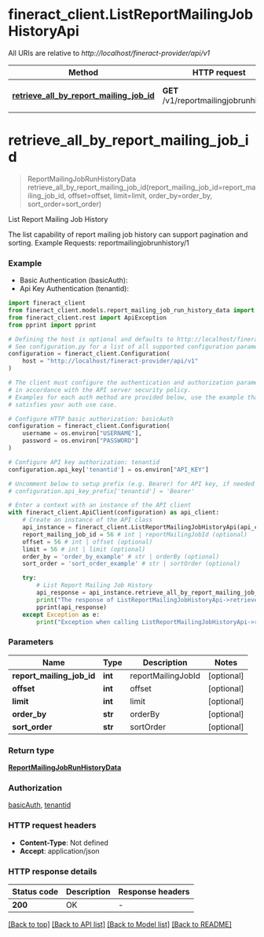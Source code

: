 # fineract_client.ListReportMailingJobHistoryApi

All URIs are relative to *http://localhost/fineract-provider/api/v1*

Method | HTTP request | Description
------------- | ------------- | -------------
[**retrieve_all_by_report_mailing_job_id**](ListReportMailingJobHistoryApi.md#retrieve_all_by_report_mailing_job_id) | **GET** /v1/reportmailingjobrunhistory | List Report Mailing Job History


# **retrieve_all_by_report_mailing_job_id**
> ReportMailingJobRunHistoryData retrieve_all_by_report_mailing_job_id(report_mailing_job_id=report_mailing_job_id, offset=offset, limit=limit, order_by=order_by, sort_order=sort_order)

List Report Mailing Job History

The list capability of report mailing job history can support pagination and sorting.  Example Requests:  reportmailingjobrunhistory/1

### Example

* Basic Authentication (basicAuth):
* Api Key Authentication (tenantid):

```python
import fineract_client
from fineract_client.models.report_mailing_job_run_history_data import ReportMailingJobRunHistoryData
from fineract_client.rest import ApiException
from pprint import pprint

# Defining the host is optional and defaults to http://localhost/fineract-provider/api/v1
# See configuration.py for a list of all supported configuration parameters.
configuration = fineract_client.Configuration(
    host = "http://localhost/fineract-provider/api/v1"
)

# The client must configure the authentication and authorization parameters
# in accordance with the API server security policy.
# Examples for each auth method are provided below, use the example that
# satisfies your auth use case.

# Configure HTTP basic authorization: basicAuth
configuration = fineract_client.Configuration(
    username = os.environ["USERNAME"],
    password = os.environ["PASSWORD"]
)

# Configure API key authorization: tenantid
configuration.api_key['tenantid'] = os.environ["API_KEY"]

# Uncomment below to setup prefix (e.g. Bearer) for API key, if needed
# configuration.api_key_prefix['tenantid'] = 'Bearer'

# Enter a context with an instance of the API client
with fineract_client.ApiClient(configuration) as api_client:
    # Create an instance of the API class
    api_instance = fineract_client.ListReportMailingJobHistoryApi(api_client)
    report_mailing_job_id = 56 # int | reportMailingJobId (optional)
    offset = 56 # int | offset (optional)
    limit = 56 # int | limit (optional)
    order_by = 'order_by_example' # str | orderBy (optional)
    sort_order = 'sort_order_example' # str | sortOrder (optional)

    try:
        # List Report Mailing Job History
        api_response = api_instance.retrieve_all_by_report_mailing_job_id(report_mailing_job_id=report_mailing_job_id, offset=offset, limit=limit, order_by=order_by, sort_order=sort_order)
        print("The response of ListReportMailingJobHistoryApi->retrieve_all_by_report_mailing_job_id:\n")
        pprint(api_response)
    except Exception as e:
        print("Exception when calling ListReportMailingJobHistoryApi->retrieve_all_by_report_mailing_job_id: %s\n" % e)
```



### Parameters


Name | Type | Description  | Notes
------------- | ------------- | ------------- | -------------
 **report_mailing_job_id** | **int**| reportMailingJobId | [optional] 
 **offset** | **int**| offset | [optional] 
 **limit** | **int**| limit | [optional] 
 **order_by** | **str**| orderBy | [optional] 
 **sort_order** | **str**| sortOrder | [optional] 

### Return type

[**ReportMailingJobRunHistoryData**](ReportMailingJobRunHistoryData.md)

### Authorization

[basicAuth](../README.md#basicAuth), [tenantid](../README.md#tenantid)

### HTTP request headers

 - **Content-Type**: Not defined
 - **Accept**: application/json

### HTTP response details

| Status code | Description | Response headers |
|-------------|-------------|------------------|
**200** | OK |  -  |

[[Back to top]](#) [[Back to API list]](../README.md#documentation-for-api-endpoints) [[Back to Model list]](../README.md#documentation-for-models) [[Back to README]](../README.md)

